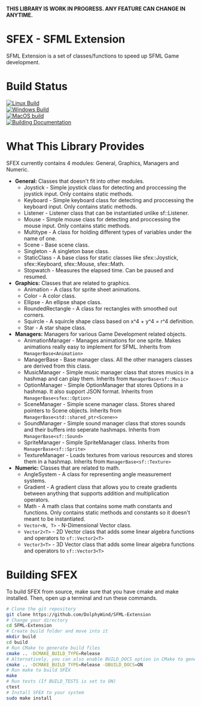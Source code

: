 **THIS LIBRARY IS WORK IN PROGRESS. ANY FEATURE CAN CHANGE IN ANYTIME.**

# SFEX - SFML Extension
SFML Extension is a set of classes/functions to speed up SFML Game development.

# Build Status
[![Linux Build](https://github.com/DolphyWind/SFML-Extension/actions/workflows/linux_build.yml/badge.svg)](https://github.com/DolphyWind/SFML-Extension/actions/workflows/linux_build.yml)  
[![Windows Build](https://github.com/DolphyWind/SFML-Extension/actions/workflows/windows_build.yml/badge.svg)](https://github.com/DolphyWind/SFML-Extension/actions/workflows/windows_build.yml)  
[![MacOS build](https://github.com/DolphyWind/SFML-Extension/actions/workflows/mac_build.yml/badge.svg)](https://github.com/DolphyWind/SFML-Extension/actions/workflows/mac_build.yml)  
[![Building Documentation](https://github.com/DolphyWind/SFML-Extension/actions/workflows/build_docs.yml/badge.svg)](https://github.com/DolphyWind/SFML-Extension/actions/workflows/build_docs.yml)

# What This Library Provides
SFEX currently contains 4 modules: General, Graphics, Managers and Numeric.

- **General:** Classes that doesn't fit into other modules.
    - Joystick - Simple joystick class for detecting and proccessing the joystick input. Only contains static methods.
    - Keyboard - Simple keyboard class for detecting and proccessing the keyboard input. Only contains static methods.
    - Listener - Listener class that can be instantiated unlike sf::Listener.
    - Mouse - Simple mouse class for detecting and proccessing the mouse input. Only contains static methods.
    - Multitype - A class for holding different types of variables under the name of one.
    - Scene - Base scene class.
    - Singleton - A singleton base class. 
    - StaticClass - A base class for static classes like sfex::Joystick, sfex::Keyboard, sfex::Mouse, sfex::Math.
    - Stopwatch - Measures the elapsed time. Can be paused and resumed.
- **Graphics:** Classes that are related to graphics.
    - Animation - A class for sprite sheet animations.
    - Color - A color class.
    - Ellipse - An ellipse shape class.
    - RoundedRectangle - A class for rectangles with smoothed out corners.
    - Squircle - A squircle shape class based on x^4 + y^4 = r^4 definition.
    - Star - A star shape class.
- **Managers:** Managers for various Game Development related objects.
    - AnimationManager - Manages animations for one sprite. Makes animations really easy to implement for SFML. Inherits from `ManagerBase<Animation>`
    - ManagerBase - Base manager class. All the other managers classes are derived from this class.
    - MusicManager - Simple music manager class that stores musics in a hashmap and can play them. Inherits from `ManagerBase<sf::Music>`
    - OptionManager - Simple OptionManager that stores Options in a hashmap. It also support JSON format. Inherits from `ManagerBase<sfex::Option>`
    - SceneManager - Simple scene manager class. Stores shared pointers to Scene objects. Inherits from `ManagerBase<std::shared_ptr<Scene>>`
    - SoundManager - Simple sound manager class that stores sounds and their buffers into seperate hashmaps. Inherits from `ManagerBase<sf::Sound>`
    - SpriteManager - Simple SpriteManager class. Inherits from `ManagerBase<sf::Sprite>`
    - TextureManager - Loads textures from various resources and stores them in a hashmap. Inherits from `ManagerBase<sf::Texture>`
- **Numeric:** Classes that are related to math.
    - AngleSystem - A class for representing angle measurement systems.
    - Gradient - A gradient class that allows you to create gradients between anything that supports addition and multiplication operators.
    - Math - A math class that contains some math constants and functions. Only contains static methods and constants so it doesn't meant to be instantiated.
    - `Vector<N, T>` - N-Dimensional Vector class.
    - `Vector2<T>` - 2D Vector class that adds some linear algebra functions and operators to `sf::Vector2<T>`
    - `Vector3<T>` - 3D Vector class that adds some linear algebra functions and operators to `sf::Vector3<T>`

# Building SFEX

To build SFEX from source, make sure that you have cmake and make installed. Then, open up a terminal and run these commands.
```bash
# Clone the git repository
git clone https://github.com/DolphyWind/SFML-Extension
# Change your directory
cd SFML-Extension
# Create build folder and move into it
mkdir build
cd build
# Run CMake to generate build files
cmake .. -DCMAKE_BUILD_TYPE=Release
# Alternatively, you can also enable BUILD_DOCS option in CMake to generate documentation via Doxygen.
cmake .. -DCMAKE_BUILD_TYPE=Release -DBUILD_DOCS=ON
# Run make to build SFEX
make
# Run tests (If BUILD_TESTS is set to ON)
ctest
# Install SFEX to your system
sudo make install
```

